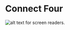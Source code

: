 # Connect Four

![alt text for screen readers](https://imgur.com/a/2xqco8z "Text to show on mouseover").


